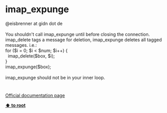 # imap_expunge




<div class="phpcode"><span class="html">
@eisbrenner at gidn dot de<br><br>You shouldn&apos;t call imap_expunge until before closing the connection. imap_delete tags a message for deletion, imap_expunge deletes all tagged messages. i.e.:<br>for ($i = 0; $i &lt; $num; $i++) {<br>&#xA0; imap_delete($box, $i);<br>}<br>imap_expunge($box);<br><br>imap_expunge should not be in your inner loop.</span>
</div>
  

#

[Official documentation page](https://www.php.net/manual/en/function.imap-expunge.php)

**[⬆ to root](/)**